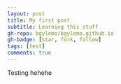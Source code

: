 ```yaml
---
layout: post
title: My first post
subtitle: Learning this stuff
gh-repo: bgylemo/bgylemo.github.io
gh-badge: [star, fork, follow]
tags: [test]
comments: true
---
```

Testing hehehe
